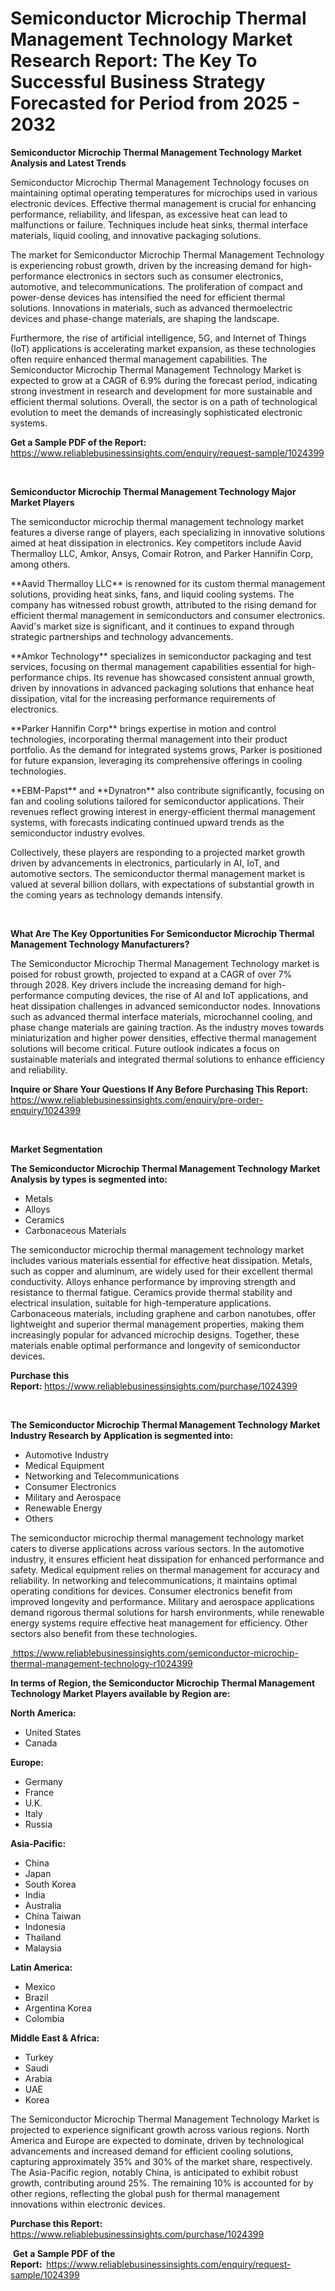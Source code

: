 <p><h1>Semiconductor Microchip Thermal Management Technology Market Research Report: The Key To Successful Business Strategy Forecasted for Period from 2025 - 2032</h1></p><p><strong>Semiconductor Microchip Thermal Management Technology Market Analysis and Latest Trends</strong></p>
<p><p>Semiconductor Microchip Thermal Management Technology focuses on maintaining optimal operating temperatures for microchips used in various electronic devices. Effective thermal management is crucial for enhancing performance, reliability, and lifespan, as excessive heat can lead to malfunctions or failure. Techniques include heat sinks, thermal interface materials, liquid cooling, and innovative packaging solutions.</p><p>The market for Semiconductor Microchip Thermal Management Technology is experiencing robust growth, driven by the increasing demand for high-performance electronics in sectors such as consumer electronics, automotive, and telecommunications. The proliferation of compact and power-dense devices has intensified the need for efficient thermal solutions. Innovations in materials, such as advanced thermoelectric devices and phase-change materials, are shaping the landscape.</p><p>Furthermore, the rise of artificial intelligence, 5G, and Internet of Things (IoT) applications is accelerating market expansion, as these technologies often require enhanced thermal management capabilities. The Semiconductor Microchip Thermal Management Technology Market is expected to grow at a CAGR of 6.9% during the forecast period, indicating strong investment in research and development for more sustainable and efficient thermal solutions. Overall, the sector is on a path of technological evolution to meet the demands of increasingly sophisticated electronic systems.</p></p>
<p><strong>Get a Sample PDF of the Report:&nbsp;</strong> <a href="https://www.reliablebusinessinsights.com/enquiry/request-sample/1024399?utm_campaign=3217&utm_medium=2&utm_source=Github&utm_content=ia&utm_term=18042025&utm_id=semiconductor-microchip-thermal-management-technology">https://www.reliablebusinessinsights.com/enquiry/request-sample/1024399</a></p>
<p>&nbsp;</p>
<p><strong>Semiconductor Microchip Thermal Management Technology Major Market Players</strong></p>
<p><p>The semiconductor microchip thermal management technology market features a diverse range of players, each specializing in innovative solutions aimed at heat dissipation in electronics. Key competitors include Aavid Thermalloy LLC, Amkor, Ansys, Comair Rotron, and Parker Hannifin Corp, among others.</p><p>**Aavid Thermalloy LLC** is renowned for its custom thermal management solutions, providing heat sinks, fans, and liquid cooling systems. The company has witnessed robust growth, attributed to the rising demand for efficient thermal management in semiconductors and consumer electronics. Aavid's market size is significant, and it continues to expand through strategic partnerships and technology advancements.</p><p>**Amkor Technology** specializes in semiconductor packaging and test services, focusing on thermal management capabilities essential for high-performance chips. Its revenue has showcased consistent annual growth, driven by innovations in advanced packaging solutions that enhance heat dissipation, vital for the increasing performance requirements of electronics.</p><p>**Parker Hannifin Corp** brings expertise in motion and control technologies, incorporating thermal management into their product portfolio. As the demand for integrated systems grows, Parker is positioned for future expansion, leveraging its comprehensive offerings in cooling technologies.</p><p>**EBM-Papst** and **Dynatron** also contribute significantly, focusing on fan and cooling solutions tailored for semiconductor applications. Their revenues reflect growing interest in energy-efficient thermal management systems, with forecasts indicating continued upward trends as the semiconductor industry evolves.</p><p>Collectively, these players are responding to a projected market growth driven by advancements in electronics, particularly in AI, IoT, and automotive sectors. The semiconductor thermal management market is valued at several billion dollars, with expectations of substantial growth in the coming years as technology demands intensify.</p></p>
<p>&nbsp;</p>
<p><strong>What Are The Key Opportunities For Semiconductor Microchip Thermal Management Technology Manufacturers?</strong></p>
<p><p>The Semiconductor Microchip Thermal Management Technology market is poised for robust growth, projected to expand at a CAGR of over 7% through 2028. Key drivers include the increasing demand for high-performance computing devices, the rise of AI and IoT applications, and heat dissipation challenges in advanced semiconductor nodes. Innovations such as advanced thermal interface materials, microchannel cooling, and phase change materials are gaining traction. As the industry moves towards miniaturization and higher power densities, effective thermal management solutions will become critical. Future outlook indicates a focus on sustainable materials and integrated thermal solutions to enhance efficiency and reliability.</p></p>
<p><strong>Inquire or Share Your Questions If Any Before Purchasing This Report:</strong> <a href="https://www.reliablebusinessinsights.com/enquiry/pre-order-enquiry/1024399?utm_campaign=3217&utm_medium=2&utm_source=Github&utm_content=ia&utm_term=18042025&utm_id=semiconductor-microchip-thermal-management-technology">https://www.reliablebusinessinsights.com/enquiry/pre-order-enquiry/1024399</a></p>
<p>&nbsp;</p>
<p><strong>Market Segmentation</strong></p>
<p><strong>The Semiconductor Microchip Thermal Management Technology Market Analysis by types is segmented into:</strong></p>
<p><ul><li>Metals</li><li>Alloys</li><li>Ceramics</li><li>Carbonaceous Materials</li></ul></p>
<p><p>The semiconductor microchip thermal management technology market includes various materials essential for effective heat dissipation. Metals, such as copper and aluminum, are widely used for their excellent thermal conductivity. Alloys enhance performance by improving strength and resistance to thermal fatigue. Ceramics provide thermal stability and electrical insulation, suitable for high-temperature applications. Carbonaceous materials, including graphene and carbon nanotubes, offer lightweight and superior thermal management properties, making them increasingly popular for advanced microchip designs. Together, these materials enable optimal performance and longevity of semiconductor devices.</p></p>
<p><strong>Purchase this Report:&nbsp;</strong><a href="https://www.reliablebusinessinsights.com/purchase/1024399?utm_campaign=3217&utm_medium=2&utm_source=Github&utm_content=ia&utm_term=18042025&utm_id=semiconductor-microchip-thermal-management-technology">https://www.reliablebusinessinsights.com/purchase/1024399</a></p>
<p>&nbsp;</p>
<p><strong>The Semiconductor Microchip Thermal Management Technology Market Industry Research by Application is segmented into:</strong></p>
<p><ul><li>Automotive Industry</li><li>Medical Equipment</li><li>Networking and Telecommunications</li><li>Consumer Electronics</li><li>Military and Aerospace</li><li>Renewable Energy</li><li>Others</li></ul></p>
<p><p>The semiconductor microchip thermal management technology market caters to diverse applications across various sectors. In the automotive industry, it ensures efficient heat dissipation for enhanced performance and safety. Medical equipment relies on thermal management for accuracy and reliability. In networking and telecommunications, it maintains optimal operating conditions for devices. Consumer electronics benefit from improved longevity and performance. Military and aerospace applications demand rigorous thermal solutions for harsh environments, while renewable energy systems require effective heat management for efficiency. Other sectors also benefit from these technologies.</p></p>
<p><a href="https://www.reliablebusinessinsights.com/semiconductor-microchip-thermal-management-technology-r1024399?utm_campaign=3217&utm_medium=2&utm_source=Github&utm_content=ia&utm_term=18042025&utm_id=semiconductor-microchip-thermal-management-technology">&nbsp;https://www.reliablebusinessinsights.com/semiconductor-microchip-thermal-management-technology-r1024399</a></p>
<p><strong>In terms of Region, the Semiconductor Microchip Thermal Management Technology Market Players available by Region are:</strong></p>
<p>
    <p> <strong> North America: </strong>
        <ul>
            <li>United States</li>
            <li>Canada</li>
        </ul>
        </p> 
    <p> <strong> Europe: </strong>
        <ul>
            <li>Germany</li>
            <li>France</li>
            <li>U.K.</li>
            <li>Italy</li>
            <li>Russia</li>
        </ul>
        </p> 
    <p> <strong> Asia-Pacific: </strong>
        <ul>
            <li>China</li>
            <li>Japan</li>
            <li>South Korea</li>
            <li>India</li>
            <li>Australia</li>
            <li>China Taiwan</li>
            <li>Indonesia</li>
            <li>Thailand</li>
            <li>Malaysia</li>
        </ul>
        </p> 
    <p> <strong> Latin America: </strong>
        <ul>
            <li>Mexico</li>
            <li>Brazil</li>
            <li>Argentina Korea</li>
            <li>Colombia</li>
        </ul>
        </p> 
    <p> <strong> Middle East & Africa: </strong>
        <ul>
            <li>Turkey</li>
            <li>Saudi</li>
            <li>Arabia</li>
            <li>UAE</li>
            <li>Korea</li>
        </ul>
    </p>
    </p>
<p><p>The Semiconductor Microchip Thermal Management Technology Market is projected to experience significant growth across various regions. North America and Europe are expected to dominate, driven by technological advancements and increased demand for efficient cooling solutions, capturing approximately 35% and 30% of the market share, respectively. The Asia-Pacific region, notably China, is anticipated to exhibit robust growth, contributing around 25%. The remaining 10% is accounted for by other regions, reflecting the global push for thermal management innovations within electronic devices.</p></p>
<p><strong>Purchase this Report: </strong><a href="https://www.reliablebusinessinsights.com/purchase/1024399?utm_campaign=3217&utm_medium=2&utm_source=Github&utm_content=ia&utm_term=18042025&utm_id=semiconductor-microchip-thermal-management-technology">https://www.reliablebusinessinsights.com/purchase/1024399</a></p>
<p>&nbsp;<strong>Get a Sample PDF of the Report:&nbsp;&nbsp;</strong><a href="https://www.reliablebusinessinsights.com/enquiry/request-sample/1024399?utm_campaign=3217&utm_medium=2&utm_source=Github&utm_content=ia&utm_term=18042025&utm_id=semiconductor-microchip-thermal-management-technology">https://www.reliablebusinessinsights.com/enquiry/request-sample/1024399</a></p>
<p><strong></strong></p>
<p><p></p><p></p><p></p></p>